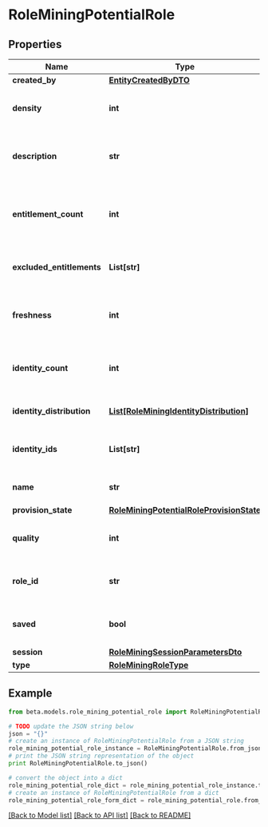 # RoleMiningPotentialRole


## Properties
Name | Type | Description | Notes
------------ | ------------- | ------------- | -------------
**created_by** | [**EntityCreatedByDTO**](EntityCreatedByDTO.md) |  | [optional] 
**density** | **int** | The density of a potential role. | [optional] 
**description** | **str** | The description of a potential role. | [optional] 
**entitlement_count** | **int** | The number of entitlements in a potential role. | [optional] 
**excluded_entitlements** | **List[str]** | The list of entitlement ids to be excluded. | [optional] 
**freshness** | **int** | The freshness of a potential role. | [optional] 
**identity_count** | **int** | The number of identities in a potential role. | [optional] 
**identity_distribution** | [**List[RoleMiningIdentityDistribution]**](RoleMiningIdentityDistribution.md) | Identity attribute distribution. | [optional] 
**identity_ids** | **List[str]** | The list of ids in a potential role. | [optional] 
**name** | **str** | Name of the potential role. | [optional] 
**provision_state** | [**RoleMiningPotentialRoleProvisionState**](RoleMiningPotentialRoleProvisionState.md) |  | [optional] 
**quality** | **int** | The quality of a potential role. | [optional] 
**role_id** | **str** | The roleId of a potential role. | [optional] 
**saved** | **bool** | The potential role&#39;s saved status. | [optional] 
**session** | [**RoleMiningSessionParametersDto**](RoleMiningSessionParametersDto.md) |  | [optional] 
**type** | [**RoleMiningRoleType**](RoleMiningRoleType.md) |  | [optional] 

## Example

```python
from beta.models.role_mining_potential_role import RoleMiningPotentialRole

# TODO update the JSON string below
json = "{}"
# create an instance of RoleMiningPotentialRole from a JSON string
role_mining_potential_role_instance = RoleMiningPotentialRole.from_json(json)
# print the JSON string representation of the object
print RoleMiningPotentialRole.to_json()

# convert the object into a dict
role_mining_potential_role_dict = role_mining_potential_role_instance.to_dict()
# create an instance of RoleMiningPotentialRole from a dict
role_mining_potential_role_form_dict = role_mining_potential_role.from_dict(role_mining_potential_role_dict)
```
[[Back to Model list]](../README.md#documentation-for-models) [[Back to API list]](../README.md#documentation-for-api-endpoints) [[Back to README]](../README.md)


